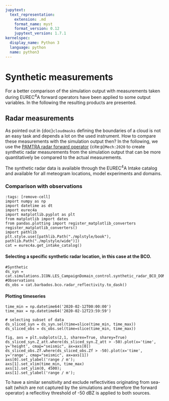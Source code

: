 ```yaml
---
jupytext:
  text_representation:
    extension: .md
    format_name: myst
    format_version: 0.12
    jupytext_version: 1.7.1
kernelspec:
  display_name: Python 3
  language: python
  name: python3
---
```


# Synthetic measurements

For a better comparison of the simulation output with measurements taken during EUREC<sup>4</sup>A forward operators have been applied to some output variables. In the following the resulting products are presented.

## Radar measurements

As pointed out in {doc}`cloudmasks` defining the boundaries of a cloud is not an easy task and depends a lot on the used instrument. How to compare these measurements with the simulation output then? In the following, we use the [PAMTRA radar forward operator](https://github.com/igmk/pamtra) {cite:p}`Mech:2020` to create synthetic radar measurements from the simulation output that can be more quantitatively be compared to the actual measurements.

The synthetic radar data is available through the EUREC<sup>4</sup>A Intake catalog and available for all meteogram locations, model experiments and domains.

### Comparison with observations
```{code-cell} ipython3
:tags: [remove-cell]
import numpy as np
import datetime as dt
import eurec4a
import matplotlib.pyplot as plt
from matplotlib import dates
from pandas.plotting import register_matplotlib_converters
register_matplotlib_converters()
import pathlib
plt.style.use([pathlib.Path("./mplstyle/book"), pathlib.Path("./mplstyle/wide")])
cat = eurec4a.get_intake_catalog()
```

#### Selecting a specific synthetic radar location, in this case at the BCO.

```{code-cell} ipython3
#Synthetic
ds_syn = cat.simulations.ICON.LES_CampaignDomain_control.synthetic_radar_BCO_DOM01.to_dask()
#Observations
ds_obs = cat.barbados.bco.radar_reflectivity.to_dask()
```

#### Plotting timeseries

```{code-cell} ipython3
time_min = np.datetime64('2020-02-12T00:00:00')
time_max = np.datetime64('2020-02-12T23:59:59')

# selecting subset of data
ds_sliced_syn = ds_syn.sel(time=slice(time_min, time_max))
ds_sliced_obs = ds_obs.sel(time=slice(time_min, time_max))

fig, axs = plt.subplots(2,1, sharex=True, sharey=True)
ds_sliced_syn.Z_att.where(ds_sliced_syn.Z_att > -50).plot(x='time', y='height', cmap="seismic", ax=axs[0])
ds_sliced_obs.Zf.where(ds_sliced_obs.Zf > -50).plot(x='time', y='range', cmap="seismic", ax=axs[1])
axs[0].set_ylabel('range / m');
axs[1].set_xlim(time_min, time_max)
axs[1].set_ylim(0, 4500);
axs[1].set_ylabel('range / m');
```

To have a similar sensitivity and exclude reflectivities originating from sea-salt (which are not captured by the simulations and therefore the forward operator) a reflecitivy threshold of -50 dBZ is applied to both sources.

